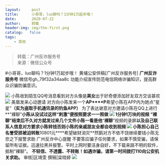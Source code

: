 ```yaml
---
layout:     post
title:      小哥哥，luo聊吗？1分钟1万起步哦！
date:       2020-07-22
author:     转载
header-img: img/the-first.png
catalog:   false
tags:
    - 其他
---
```


<blockquote><p>转载：广州反诈服务号<br>
来源：微信公众号</p></blockquote>

#小哥哥，luo聊吗？1分钟1万起步哦！
黄埔公安供稿[广州反诈服务号]
**广州反诈服务号**
微信号gh_79f32a34aa8c
功能介绍宣传防范电信网络诈骗知识，提高群众识骗防骗意识。

![]({{site.baseurl}}/postimg/U80CvqU0rQoj28lia8ADCL5AW90zEfIuXVvccckuTvwAfNpzHBuiaRG7LQyt2AE7OveqdVGuAYJ67LY7Hsla8FJw.gif)
小陈收到陌生QQ号消息看到对方头像是**美女**出于好奇便添加好友双方交谈甚欢
![]({{site.baseurl}}/postimg/U80CvqU0rQpsEEFwGOQxaqp5vvyPImV1KGK8LOSlcj3uaicla0q4lKsTccxiaUSUE58AFyL0JkE7NRzjts5PQprw.jpeg)
美眉发来心动邀请
对方向小陈发来一个**AP****P**希望小陈在APP内为她点“星星”**（实为盗取手机通讯录的钓鱼APP）**
为了表达谢意对方邀请小陈在QQ上进行**“裸聊”**小陈从没试过这样“刺激”便按照要求一一照做
![]({{site.baseurl}}/postimg/U80CvqU0rQpsEEFwGOQxaqp5vvyPImV1laO2BkSdquiakulqwyhGsxftLdPNmFhz3W4Y5bqduhj6TfBbiak3qzDw.jpeg)
1分钟1万块的视频
“裸聊”结束后不久对方就发过来几个文件小陈一看是他**“**裸聊**”视频的录屏**以及自己联系人信息对方要求小陈转钱否则小陈的亲戚朋友全都会收到视频
![]({{site.baseurl}}/postimg/U80CvqU0rQpsEEFwGOQxaqp5vvyPImV12BYjP4no76MJUCymYZRcnjvaHDia4TKRjticAtuFCjN5D99KN7mG9H2w.jpeg)
小陈担心自己名誉受损被迫转账**10801元****希望破财消灾**然鹅对方不依不饶继续要钱小陈无奈之下报警求助
广州反诈中心提醒
不要答应骗子任何要求，如果不慎受骗，请保留所有证据，迅速拉黑并报警。平时上网时要洁身自好，不下载来路不明的软件，抵制“裸聊”。
**不轻信、不透露、不转账！如遇诈骗，请第一时间拨打110向公安机关求助。**
审核|区靖雯
撰稿|梁晓婷
![]({{site.baseurl}}/postimg/U80CvqU0rQr4qJDQa4ILyAy3FkfZYUjdIePsxFibgkKx5nZorYywpicWBJdmwibDDoXtia7sDccFgvicRVNOwH6FWUg.gif)

